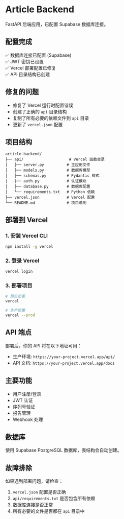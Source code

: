 # Article Backend

FastAPI 后端应用，已配置 Supabase 数据库连接。

## 配置完成

✅ 数据库连接已配置 (Supabase)  
✅ JWT 密钥已设置  
✅ Vercel 部署配置已修复  
✅ API 目录结构已创建  

## 修复的问题

- 修复了 Vercel 运行时配置错误
- 创建了正确的 `api` 目录结构
- 复制了所有必要的依赖文件到 `api` 目录
- 更新了 `vercel.json` 配置

## 项目结构

```
article-backend/
├── api/                    # Vercel 函数目录
│   ├── server.py          # 主应用文件
│   ├── models.py          # 数据库模型
│   ├── schemas.py         # Pydantic 模式
│   ├── auth.py            # 认证模块
│   ├── database.py        # 数据库配置
│   └── requirements.txt   # Python 依赖
├── vercel.json            # Vercel 配置
└── README.md              # 项目说明
```

## 部署到 Vercel

### 1. 安装 Vercel CLI
```bash
npm install -g vercel
```

### 2. 登录 Vercel
```bash
vercel login
```

### 3. 部署项目
```bash
# 预览部署
vercel

# 生产部署
vercel --prod
```

## API 端点

部署后，你的 API 将在以下地址可用：
- 生产环境: `https://your-project.vercel.app/api/`
- API 文档: `https://your-project.vercel.app/docs`

## 主要功能

- 用户注册/登录
- JWT 认证
- 序列号验证
- 报告管理
- Webhook 处理

## 数据库

使用 Supabase PostgreSQL 数据库，表结构会自动创建。

## 故障排除

如果遇到部署问题，请检查：
1. `vercel.json` 配置是否正确
2. `api/requirements.txt` 是否包含所有依赖
3. 数据库连接是否正常
4. 所有必要的文件是否都在 `api` 目录中 